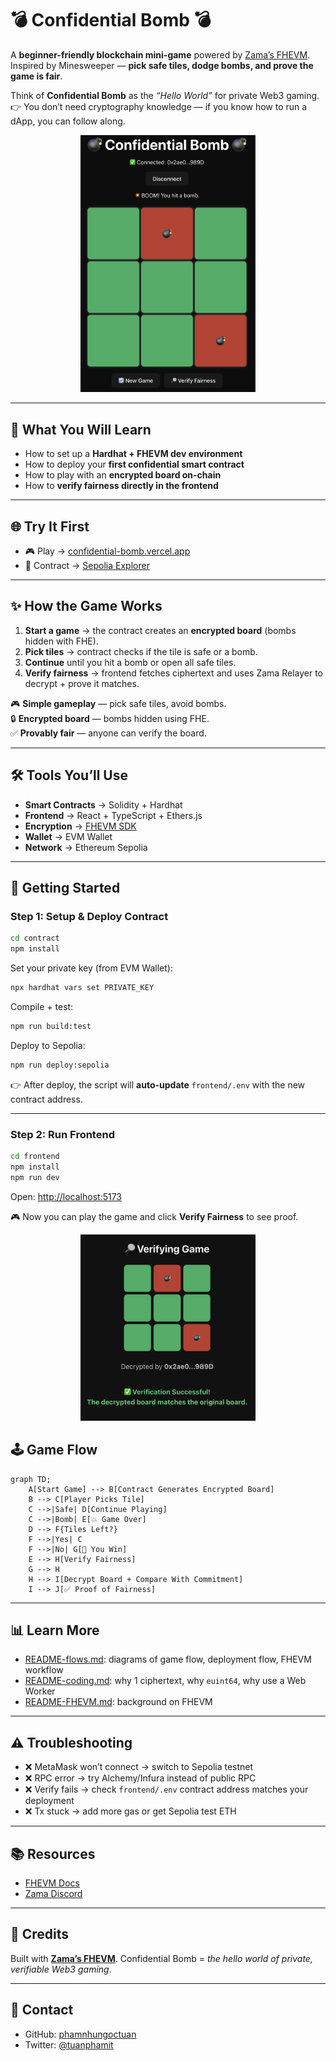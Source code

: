 # 💣 Confidential Bomb 💣

A **beginner-friendly blockchain mini-game** powered by [Zama’s FHEVM](https://zama.ai).
Inspired by Minesweeper — **pick safe tiles, dodge bombs, and prove the game is fair**.

Think of **Confidential Bomb** as the *“Hello World”* for private Web3 gaming.
👉 You don’t need cryptography knowledge — if you know how to run a dApp, you can follow along.

<p align="center">  
  <img src="./bomb.png" alt="Game Screenshot" width="280"/>  
</p>  

---

## 🎯 What You Will Learn

* How to set up a **Hardhat + FHEVM dev environment**
* How to deploy your **first confidential smart contract**
* How to play with an **encrypted board on-chain**
* How to **verify fairness directly in the frontend**

---

## 🌐 Try It First

* 🎮 Play → [confidential-bomb.vercel.app](https://confidential-bomb.vercel.app/)
* 📜 Contract → [Sepolia Explorer](https://sepolia.etherscan.io/address/0x65029caA609A1E51F72B8B72c79318f3832255fd)

---

## ✨ How the Game Works

1. **Start a game** → the contract creates an **encrypted board** (bombs hidden with FHE).
2. **Pick tiles** → contract checks if the tile is safe or a bomb.
3. **Continue** until you hit a bomb or open all safe tiles.
4. **Verify fairness** → frontend fetches ciphertext and uses Zama Relayer to decrypt + prove it matches.

🎮 **Simple gameplay** — pick safe tiles, avoid bombs.  
🔒 **Encrypted board** — bombs hidden using FHE.  
✅ **Provably fair** — anyone can verify the board.  

---

## 🛠 Tools You’ll Use

* **Smart Contracts** → Solidity + Hardhat
* **Frontend** → React + TypeScript + Ethers.js
* **Encryption** → [FHEVM SDK](https://docs.zama.ai/fhevm)
* **Wallet** → EVM Wallet
* **Network** → Ethereum Sepolia

---

## 🚀 Getting Started

### Step 1: Setup & Deploy Contract

```bash
cd contract
npm install
```

Set your private key (from EVM Wallet):

```bash
npx hardhat vars set PRIVATE_KEY
```

Compile + test:

```bash
npm run build:test
```

Deploy to Sepolia:

```bash
npm run deploy:sepolia
```

👉 After deploy, the script will **auto-update** `frontend/.env` with the new contract address.

---

### Step 2: Run Frontend

```bash
cd frontend
npm install
npm run dev
```

Open: [http://localhost:5173](http://localhost:5173)

🎮 Now you can play the game and click **Verify Fairness** to see proof.

<p align="center">  
  <img src="./verify.png" alt="Game Screenshot" width="280"/>  
</p>  

## 🕹 Game Flow

```mermaid
graph TD;
    A[Start Game] --> B[Contract Generates Encrypted Board]
    B --> C[Player Picks Tile]
    C -->|Safe| D[Continue Playing]
    C -->|Bomb| E[💥 Game Over]
    D --> F{Tiles Left?}
    F -->|Yes| C
    F -->|No| G[🎉 You Win]
    E --> H[Verify Fairness]
    G --> H
    H --> I[Decrypt Board + Compare With Commitment]
    I --> J[✅ Proof of Fairness]
```


---

## 📊 Learn More

* [README-flows.md](./README-flows.md): diagrams of game flow, deployment flow, FHEVM workflow
* [README-coding.md](./README-coding.md): why 1 ciphertext, why `euint64`, why use a Web Worker
* [README-FHEVM.md](./README-FHEVM.md): background on FHEVM

---

## ⚠️ Troubleshooting

* ❌ MetaMask won’t connect → switch to Sepolia testnet
* ❌ RPC error → try Alchemy/Infura instead of public RPC
* ❌ Verify fails → check `frontend/.env` contract address matches your deployment
* ❌ Tx stuck → add more gas or get Sepolia test ETH

---

## 📚 Resources

* [FHEVM Docs](https://docs.zama.ai/fhevm)
* [Zama Discord](https://discord.gg/zama)

---

## 🌟 Credits

Built with **[Zama’s FHEVM](https://zama.ai)**.
Confidential Bomb = *the hello world of private, verifiable Web3 gaming*.

---

## 👤 Contact

* GitHub: [phamnhungoctuan](https://github.com/phamnhungoctuan)
* Twitter: [@tuanphamit](https://x.com/tuanphamit)